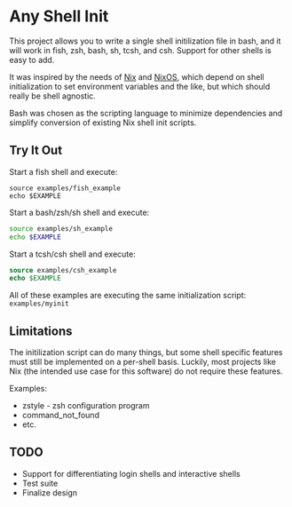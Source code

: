 Any Shell Init
==============

This project allows you to write a single shell initilization file in bash, and
it will work in fish, zsh, bash, sh, tcsh, and csh. Support for other shells is
easy to add.

It was inspired by the needs of [Nix](https://nixos.org/nix/) and
[NixOS](https://nixos.org/nix/), which depend on shell initialization to set
environment variables and the like, but which should really be shell agnostic.

Bash was chosen as the scripting language to minimize dependencies and simplify
conversion of existing Nix shell init scripts.

Try It Out
----------

Start a fish shell and execute:

```fish
source examples/fish_example
echo $EXAMPLE
```

Start a bash/zsh/sh shell and execute:

```bash
source examples/sh_example
echo $EXAMPLE
```

Start a tcsh/csh shell and execute:

```tcsh
source examples/csh_example
echo $EXAMPLE
```

All of these examples are executing the same initialization script:
`examples/myinit`

Limitations
-----------

The initilization script can do many things, but some shell specific features
must still be implemented on a per-shell basis. Luckily, most projects like Nix
(the intended use case for this software) do not require these features.

Examples:

  * zstyle - zsh configuration program
  * command_not_found
  * etc.

TODO
----

  * Support for differentiating login shells and interactive shells
  * Test suite
  * Finalize design
